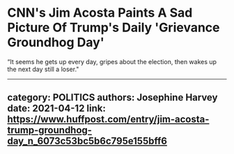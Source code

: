 # CNN's Jim Acosta Paints A Sad Picture Of Trump's Daily 'Grievance Groundhog Day'

“It seems he gets up every day, gripes about the election, then wakes up the next day still a loser."

---
category: POLITICS
authors: Josephine Harvey
date: 2021-04-12
link: https://www.huffpost.com/entry/jim-acosta-trump-groundhog-day_n_6073c53bc5b6c795e155bff6
---
